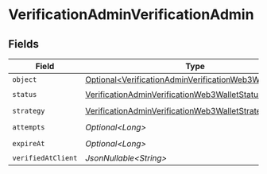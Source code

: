 # VerificationAdminVerificationAdmin


## Fields

| Field                                                                                                                                | Type                                                                                                                                 | Required                                                                                                                             | Description                                                                                                                          |
| ------------------------------------------------------------------------------------------------------------------------------------ | ------------------------------------------------------------------------------------------------------------------------------------ | ------------------------------------------------------------------------------------------------------------------------------------ | ------------------------------------------------------------------------------------------------------------------------------------ |
| `object`                                                                                                                             | [Optional\<VerificationAdminVerificationWeb3WalletObject>](../../models/components/VerificationAdminVerificationWeb3WalletObject.md) | :heavy_minus_sign:                                                                                                                   | N/A                                                                                                                                  |
| `status`                                                                                                                             | [VerificationAdminVerificationWeb3WalletStatus](../../models/components/VerificationAdminVerificationWeb3WalletStatus.md)            | :heavy_check_mark:                                                                                                                   | N/A                                                                                                                                  |
| `strategy`                                                                                                                           | [VerificationAdminVerificationWeb3WalletStrategy](../../models/components/VerificationAdminVerificationWeb3WalletStrategy.md)        | :heavy_check_mark:                                                                                                                   | N/A                                                                                                                                  |
| `attempts`                                                                                                                           | *Optional\<Long>*                                                                                                                    | :heavy_check_mark:                                                                                                                   | N/A                                                                                                                                  |
| `expireAt`                                                                                                                           | *Optional\<Long>*                                                                                                                    | :heavy_check_mark:                                                                                                                   | N/A                                                                                                                                  |
| `verifiedAtClient`                                                                                                                   | *JsonNullable\<String>*                                                                                                              | :heavy_minus_sign:                                                                                                                   | N/A                                                                                                                                  |